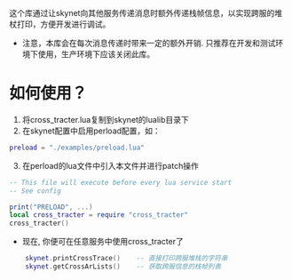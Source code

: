这个库通过让skynet向其他服务传递消息时额外传递栈帧信息，以实现跨服的堆杖打印，方便开发进行调试。
* 注意，本库会在每次消息传递时带来一定的额外开销. 只推荐在开发和测试环境下使用，生产环境下应该关闭此库。

# 如何使用？

1. 将cross_tracter.lua复制到skynet的lualib目录下
2. 在skynet配置中启用perload配置，如：
```lua
preload = "./examples/preload.lua"
```
3. 在perload的lua文件中引入本文件并进行patch操作
```lua
-- This file will execute before every lua service start
-- See config

print("PRELOAD", ...)
local cross_tracter = require "cross_tracter"
cross_tracter()
```

* 现在, 你便可在任意服务中使用cross_tracter了
```lua
    skynet.printCrossTrace()    -- 直接打印跨服堆栈的字符串
    skynet.getCrossArLists()    -- 获取跨服信息的栈帧列表
```